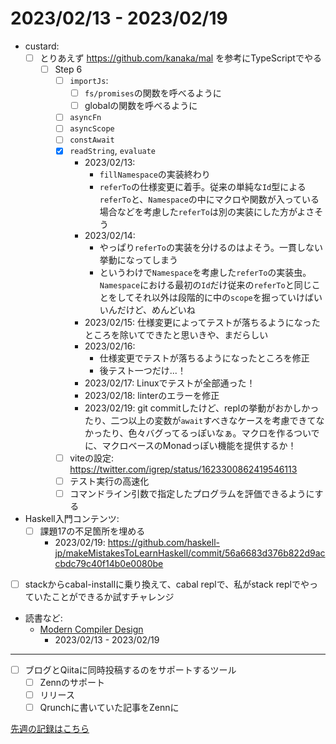 # 2023/02/13 - 2023/02/19

- custard:
    - [ ] とりあえず <https://github.com/kanaka/mal> を参考にTypeScriptでやる
        - [ ] Step 6
            - [ ] `importJs`:
                - [ ] `fs/promises`の関数を呼べるように
                - [ ] globalの関数を呼べるように
            - [ ] `asyncFn`
            - [ ] `asyncScope`
            - [ ] `constAwait`
            - [x] `readString`, `evaluate`
                - 2023/02/13:
                    - `fillNamespace`の実装終わり
                    - `referTo`の仕様変更に着手。従来の単純な`Id`型による`referTo`と、`Namespace`の中にマクロや関数が入っている場合などを考慮した`referTo`は別の実装にした方がよさそう
                - 2023/02/14:
                    - やっぱり`referTo`の実装を分けるのはよそう。一貫しない挙動になってしまう
                    - というわけで`Namespace`を考慮した`referTo`の実装虫。`Namespace`における最初の`Id`だけ従来の`referTo`と同じことをしてそれ以外は段階的に中の`scope`を掘っていけばいいんだけど、めんどいね
                - 2023/02/15: 仕様変更によってテストが落ちるようになったところを除いてできたと思いきや、まだらしい
                - 2023/02/16:
                    - 仕様変更でテストが落ちるようになったところを修正
                    - 後テスト一つだけ...！
                - 2023/02/17: Linuxでテストが全部通った！
                - 2023/02/18: linterのエラーを修正
                - 2023/02/19: git commitしたけど、replの挙動がおかしかったり、二つ以上の変数が`await`すべきなケースを考慮できてなかったり、色々バグってるっぽいなぁ。マクロを作るついでに、マクロベースのMonadっぽい機能を提供するか！
            - [ ] viteの設定: <https://twitter.com/igrep/status/1623300862419546113>
            - [ ] テスト実行の高速化
            - [ ] コマンドライン引数で指定したプログラムを評価できるようにする
- Haskell入門コンテンツ:
    - [ ] 課題17の不足箇所を埋める
        -  2023/02/19: <https://github.com/haskell-jp/makeMistakesToLearnHaskell/commit/56a6683d376b822d9accbdc79c40f14b0e0080be>
- [ ] stackからcabal-installに乗り換えて、cabal replで、私がstack replでやっていたことができるか試すチャレンジ
- 読書など:
    - [Modern Compiler Design](https://www.springer.com/jp/book/9781461446989)
        - 2023/02/13 - 2023/02/19

------

- [ ] ブログとQiitaに同時投稿するのをサポートするツール
    - [ ] Zennのサポート
    - [ ] リリース
    - [ ] Qrunchに書いていた記事をZennに

[先週の記録はこちら](https://github.com/igrep/daily-commits/blob/91acecf9ee3420d46281c5373f3ec8c1e564c1d5/yesterday.md)
